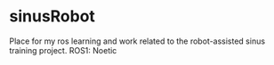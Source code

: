 # sinusRobot
Place for my ros learning and work related to the robot-assisted sinus training project.
ROS1: Noetic
